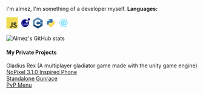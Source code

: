 I'm almez, I'm something of a developer myself.
**Languages:**  

<code><img height="30" src="https://raw.githubusercontent.com/github/explore/80688e429a7d4ef2fca1e82350fe8e3517d3494d/topics/javascript/javascript.png"></code>
<code><img height="30" src="https://raw.githubusercontent.com/github/explore/80688e429a7d4ef2fca1e82350fe8e3517d3494d/topics/lua/lua.png"></code>
<code><img height="30" src="https://raw.githubusercontent.com/github/explore/80688e429a7d4ef2fca1e82350fe8e3517d3494d/topics/cpp/cpp.png"></code>
<code><img height="30" src="https://raw.githubusercontent.com/github/explore/80688e429a7d4ef2fca1e82350fe8e3517d3494d/topics/python/python.png"></code>
<code><img height="30" src="https://raw.githubusercontent.com/github/explore/80688e429a7d4ef2fca1e82350fe8e3517d3494d/topics/react/react.png"></code>

![Almez's GitHub stats](https://github-readme-stats.vercel.app/api?username=serhatalmez&show_icons=true&theme=radical)
<br>

<h4>My Private Projects</h4>
Gladius Rex (A multiplayer gladiator game made with the unity game engine)<br>
<a href="https://youtu.be/f3W-Zg6ueeY">
  NoPixel 3.1.0 Inspired Phone<br>
</a>
<a href="https://www.youtube.com/watch?v=xrbALlPETQQ&t=1s&ab_channel=RedGames">
  Standalone Gunrace<br>
</a>
<a href="https://www.youtube.com/watch?v=5HbaWJrMlzM&ab_channel=RedGames">
 PvP Menu<br>
</a>
